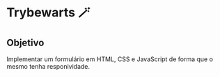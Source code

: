 # Trybewarts 🪄

## Objetivo
Implementar um formulário em HTML, CSS e JavaScript de forma que o mesmo tenha responividade.
